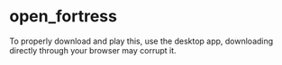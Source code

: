 # open_fortress
To properly download and play this, use the desktop app, downloading directly through your browser may corrupt it.
